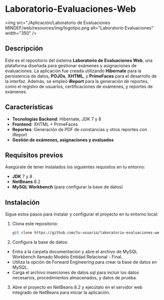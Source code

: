 # Laboratorio-Evaluaciones-Web

<img src="./Aplicación/Laboratorio de Evaluaciones MINDEF/web/resources/img/logotipo.png alt="Laboratorio Evaluaciones" width="350" />

## Descripción

Este es el repositorio del sistema **Laboratorio de Evaluaciones Web**, una plataforma diseñada para gestionar exámenes y asignaciones de evaluaciones. La aplicación fue creada utilizando **Hibernate** para la persistencia de datos, **POJOs**, **XHTML**, y **PrimeFaces** para el desarrollo de la interfaz. Además, se empleó **iReport** para la generación de reportes, como el registro de usuarios, certificaciones de exámenes, y reportes de exámenes.

## Características

- **Tecnologías Backend**: Hibernate, JDK 7 y 8
- **Frontend**: XHTML + PrimeFaces
- **Reportes**: Generación de PDF de constancias y otros reportes con iReport
- **Gestión de exámenes, asignaciones y evaluados**

## Requisitos previos

Asegúrate de tener instalados los siguientes requisitos en tu entorno:

- **JDK** 7 y 8
- **NetBeans** 8.2
- **MySQL Workbench** (para configurar la base de datos)

## Instalación

Sigue estos pasos para instalar y configurar el proyecto en tu entorno local:

1. Clona este repositorio:

   ```bash
   git clone https://github.com/tu-usuario/laboratorio-evaluaciones-web.git

2. Configura la base de datos:

- Entra a la carpeta documentacion y abre el archivo de MySQL Workbench llamado Modelo Entidad Relacional - Final.
- Utiliza la opción de Forward Engineering para crear la base de datos en MySQL.
- Carga el archivo inserciones de datos.sql para incluir los datos necesarios, procedimientos almacenados, y datos de prueba.

3. Abre el proyecto en NetBeans 8.2 y ejecútalo en el servidor web integrado de NetBeans para iniciar la aplicación.